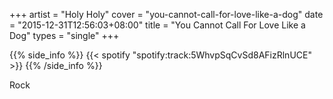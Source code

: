 +++
artist = "Holy Holy"
cover = "you-cannot-call-for-love-like-a-dog"
date = "2015-12-31T12:56:03+08:00"
title = "You Cannot Call For Love Like a Dog"
types = "single"
+++

{{% side_info %}}
{{< spotify "spotify:track:5WhvpSqCvSd8AFizRlnUCE" >}}
{{% /side_info %}}

Rock